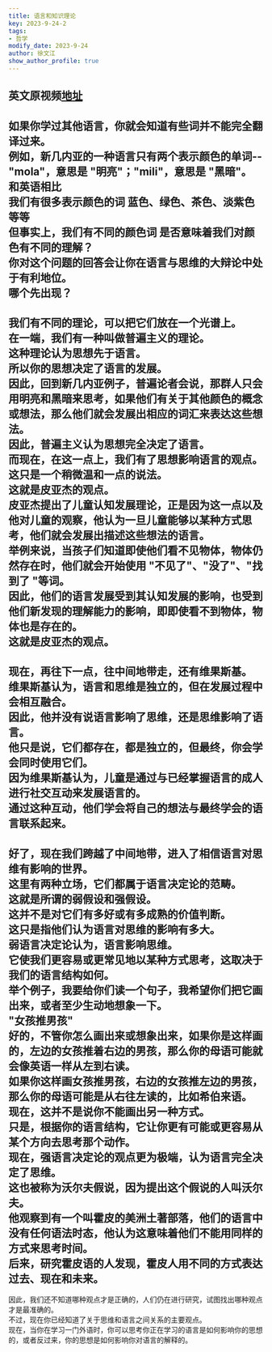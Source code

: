 ```yaml
---
title: 语言和知识理论
key: 2023-9-24-2
tags: 
- 哲学
modify_date: 2023-9-24
author: 徐文江
show_author_profile: true
---
```


## 英文原视频[地址](https://www.youtube.com/watch?v=RgvmKfvCwps)           
<!--more-->  
如果你学过其他语言，你就会知道有些词并不能完全翻译过来。   
例如，新几内亚的一种语言只有两个表示颜色的单词--"mola"，意思是 "明亮"；"mili"，意思是 "黑暗"。   
和英语相比   
我们有很多表示颜色的词 蓝色、绿色、茶色、淡紫色等等   
但事实上，我们有不同的颜色词 是否意味着我们对颜色有不同的理解？   
你对这个问题的回答会让你在语言与思维的大辩论中处于有利地位。   
哪个先出现？   
-----------------        

我们有不同的理论，可以把它们放在一个光谱上。   
在一端，我们有一种叫做普遍主义的理论。   
这种理论认为思想先于语言。   
所以你的思想决定了语言的发展。   
因此，回到新几内亚例子，普遍论者会说，那群人只会用明亮和黑暗来思考，如果他们有关于其他颜色的概念或想法，那么他们就会发展出相应的词汇来表达这些想法。   
因此，普遍主义认为思想完全决定了语言。   
而现在，在这一点上，我们有了思想影响语言的观点。   
这只是一个稍微温和一点的说法。   
这就是皮亚杰的观点。   
皮亚杰提出了儿童认知发展理论，正是因为这一点以及他对儿童的观察，他认为一旦儿童能够以某种方式思考，他们就会发展出描述这些想法的语言。   
举例来说，当孩子们知道即使他们看不见物体，物体仍然存在时，他们就会开始使用 "不见了"、"没了"、"找到了 "等词。   
因此，他们的语言发展受到其认知发展的影响，也受到他们新发现的理解能力的影响，即即使看不到物体，物体也是存在的。   
这就是皮亚杰的观点。   
--------------------------                

现在，再往下一点，往中间地带走，还有维果斯基。   
维果斯基认为，语言和思维是独立的，但在发展过程中会相互融合。   
因此，他并没有说语言影响了思维，还是思维影响了语言。   
他只是说，它们都存在，都是独立的，但最终，你会学会同时使用它们。   
因为维果斯基认为，儿童是通过与已经掌握语言的成人进行社交互动来发展语言的。   
通过这种互动，他们学会将自己的想法与最终学会的语言联系起来。   
------------------------------               

好了，现在我们跨越了中间地带，进入了相信语言对思维有影响的世界。   
这里有两种立场，它们都属于语言决定论的范畴。   
这就是所谓的弱假设和强假设。   
这并不是对它们有多好或有多成熟的价值判断。   
这只是指他们认为语言对思维的影响有多大。   
弱语言决定论认为，语言影响思维。   
它使我们更容易或更常见地以某种方式思考，这取决于我们的语言结构如何。   
举个例子，我要给你们读一个句子，我希望你们把它画出来，或者至少生动地想象一下。   
"女孩推男孩"   
好的，不管你怎么画出来或想象出来，如果你是这样画的，左边的女孩推着右边的男孩，那么你的母语可能就会像英语一样从左到右读。   
如果你这样画女孩推男孩，右边的女孩推左边的男孩，那么你的母语可能是从右往左读的，比如希伯来语。   
现在，这并不是说你不能画出另一种方式。   
只是，根据你的语言结构，它让你更有可能或更容易从某个方向去思考那个动作。   
现在，强语言决定论的观点更为极端，认为语言完全决定了思维。   
这也被称为沃尔夫假说，因为提出这个假说的人叫沃尔夫。   
他观察到有一个叫霍皮的美洲土著部落，他们的语言中没有任何语法时态，他认为这意味着他们不能用同样的方式来思考时间。   
后来，研究霍皮语的人发现，霍皮人用不同的方式表达过去、现在和未来。   
---------------------                  

因此，我们还不知道哪种观点才是正确的，人们仍在进行研究，试图找出哪种观点才是最准确的。   
不过，现在你已经知道了关于思维和语言之间关系的主要观点。   
现在，当你在学习一门外语时，你可以思考你正在学习的语言是如何影响你的思想的，或者反过来，你的思想是如何影响你对语言的解释的。   
